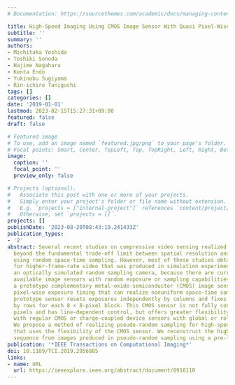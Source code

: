 ```yaml
---
# Documentation: https://sourcethemes.com/academic/docs/managing-content/

title: High-Speed Imaging Using CMOS Image Sensor With Quasi Pixel-Wise Exposure
subtitle: ''
summary: ''
authors:
- Michitaka Yoshida
- Toshiki Sonoda
- Hajime Nagahara
- Kenta Endo
- Yukinobu Sugiyama
- Rin-ichiro Taniguchi
tags: []
categories: []
date: '2019-01-01'
lastmod: 2023-02-15T15:27:31+09:00
featured: false
draft: false

# Featured image
# To use, add an image named `featured.jpg/png` to your page's folder.
# Focal points: Smart, Center, TopLeft, Top, TopRight, Left, Right, BottomLeft, Bottom, BottomRight.
image:
  caption: ''
  focal_point: ''
  preview_only: false

# Projects (optional).
#   Associate this post with one or more of your projects.
#   Simply enter your project's folder or file name without extension.
#   E.g. `projects = ["internal-project"]` references `content/project/deep-learning/index.md`.
#   Otherwise, set `projects = []`.
projects: []
publishDate: '2023-08-20T08:43:19.241433Z'
publication_types:
- '2'
abstract: Several recent studies on compressive video sensing realized scene capture
  beyond the fundamental trade-off limit between spatial resolution and temporal resolution
  using random space-time sampling. However, most of these studies obtained results
  for higher-frame-rate video that was produced in simulation experiments or using
  an optically simulated random sampling camera, because there are currently no commercially
  available image sensors with random exposure or sampling capabilities. We fabricated
  a prototype complementary metal-oxide-semiconductor (CMOS) image sensor with quasi
  pixel-wise exposure timing that can realize nonuniform space-time sampling. The
  prototype sensor resets exposures independently by columns and fixes these exposures
  by rows for each 8 × 8-pixel block. This CMOS sensor is not fully controllable the
  pixels and has line-dependent control, but offers greater flexibility when compared
  with regular CMOS or charge-coupled device sensors with global or rolling shutters.
  We propose a method of realizing pseudo-random sampling for high-speed video acquisition
  that uses the flexibility of the CMOS sensor. We reconstruct the high-speed video
  sequence from images produced in pseudo-random sampling using a pre-learned decoder.
publication: '*IEEE Transactions on Computational Imaging*'
doi: 10.1109/TCI.2019.2956885
links:
- name: URL
  url: https://ieeexplore.ieee.org/abstract/document/8918110
---
```

